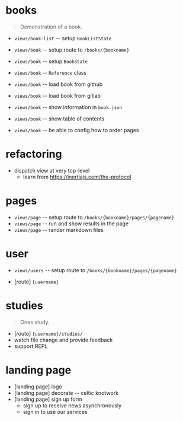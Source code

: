 # books

> Demonstration of a book.

- `views/book-list` -- setup `BookListState`

- `views/book` -- setup route to `/books/{bookname}`
- `views/book` -- setup `BookState`
- `views/book` -- `Reference` class
- `views/book` -- load book from github
- `views/book` -- load book from gitlab
- `views/book` -- show information in `book.json`
- `views/book` -- show table of contents
- `views/book` -- be able to config how to order pages

# refactoring

- dispatch view at very top-level
  - learn from https://inertiajs.com/the-protocol

# pages

- `views/page` -- setup route to `/books/{bookname}/pages/{pagename}`
- `views/page` -- run and show results in the page
- `views/page` -- rander markdown files

# user

- `views/users` -- setup route to `/books/{bookname}/pages/{pagename}`

- [route] `{username}`

# studies

> Ones study.

- [route] `{username}/studies/`
- watch file change and provide feedback
- support REPL

# landing page

- [landing page] logo
- [landing page] decorate -- celtic knotwork
- [landing page] sign up form
  - sign up to receive news asynchronously
  - sign in to use our services
